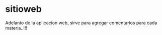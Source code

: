 sitioweb
========

Adelanto de la aplicacion web, sirve para agregar comentarios para cada materia..!!!